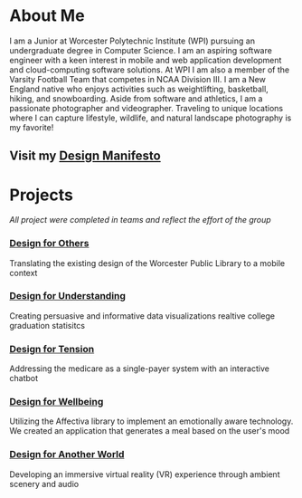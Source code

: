 # About Me

I am a Junior at Worcester Polytechnic Institute (WPI) pursuing an undergraduate degree in Computer Science. I am an aspiring software engineer with a keen interest in mobile and web application development and cloud-computing software solutions. At WPI I am also a member of the Varsity Football Team that competes in NCAA Division III. I am a New England native who enjoys activities such as weightlifting, basketball, hiking, and snowboarding. Aside from software and athletics, I am a passionate photographer and videographer. Traveling to unique locations where I can capture lifestyle, wildlife, and natural landscape photography is my favorite!   

## Visit my [Design Manifesto](http://benemrick.github.io/manifesto)

# Projects

*All project were completed in teams and reflect the effort of the group*

### [Design for Others](https://medium.com/@benemrick/group-1-design-for-others-998326e8287d)
Translating the existing design of the Worcester Public Library to a mobile context

### [Design for Understanding](https://medium.com/@benemrick/design-for-understanding-9efe5ccb29f5)
Creating persuasive and informative data visualizations realtive college graduation statisitcs

### [Design for Tension](https://medium.com/@benemrick/design-for-tension-9f26b412c300)
Addressing the medicare as a single-payer system with an interactive chatbot

### [Design for Wellbeing](https://medium.com/@benemrick/design-for-wellbeing-64f51a5cec6b)
Utilizing the Affectiva library to implement an emotionally aware technology. We created an application 
that generates a meal based on the user's mood

### [Design for Another World](https://medium.com/@adhrsh122/design-for-a-new-world-d8ffca0f996f)
Developing an immersive virtual reality (VR) experience through ambient scenery and audio









